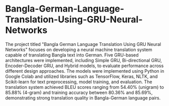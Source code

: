 # Bangla-German-Language-Translation-Using-GRU-Neural-Networks
The project titled "Bangla German Language Translation Using GRU Neural Networks" focuses on developing a neural machine translation system capable of translating Bangla text into German. Five GRU-based architectures were implemented, including Simple GRU, Bi-directional GRU, Encoder-Decoder GRU, and Hybrid models, to evaluate performance across different design approaches. The models were implemented using Python in Google Colab and utilized libraries such as TensorFlow, Keras, NLTK, and Scikit-learn for text preprocessing, model training, and evaluation. The translation system achieved BLEU scores ranging from 54.40% (unigram) to 85.88% (4-gram) and training accuracy between 80.36% and 85.69%, demonstrating strong translation quality in Bangla-German language pairs.
